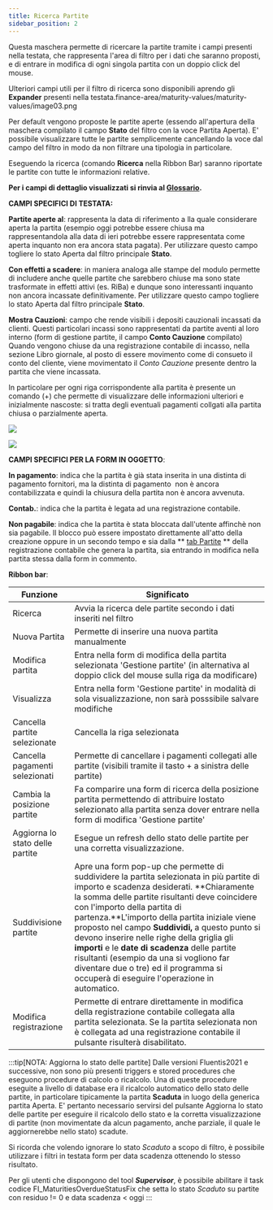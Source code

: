 ```yaml
---
title: Ricerca Partite
sidebar_position: 2
---
```


Questa maschera permette di ricercare la partite tramite i campi presenti nella testata, che rappresenta l'area di filtro per i dati che saranno proposti, e di entrare in modifica di ogni singola partita con un doppio click del mouse.

Ulteriori campi utili per il filtro di ricerca sono disponibili aprendo gli **Expander** presenti nella testata.finance-area/maturity-values/maturity-values/image03.png

Per default vengono proposte le partite aperte (essendo all'apertura della maschera compilato il campo **Stato** del filtro con la voce Partita Aperta). E' possibile visualizzare tutte le partite semplicemente cancellando la voce dal campo del filtro in modo da non filtrare una tipologia in particolare.

Eseguendo la ricerca (comando **Ricerca** nella Ribbon Bar) saranno riportate le partite con tutte le informazioni relative.

**Per i campi di dettaglio visualizzati si rinvia al  [Glossario](/docs/guide/common/glossary/glossary-intro).**

**CAMPI SPECIFICI DI TESTATA:**

**Partite aperte al**: rappresenta la data di riferimento a lla quale considerare aperta la partita (esempio oggi potrebbe essere chiusa ma rappresentandola alla data di ieri potrebbe essere rappresentata come aperta inquanto non era ancora stata pagata). Per utilizzare questo campo togliere lo stato Aperta dal filtro principale **Stato**.

**Con effetti a scadere**: in maniera analoga alle stampe del modulo permette di includere anche quelle partite che sarebbero chiuse ma sono state trasformate in effetti attivi (es. RiBa) e dunque sono interessanti inquanto non ancora incassate definitivamente. Per utilizzare questo campo togliere lo stato Aperta dal filtro principale **Stato**.


**Mostra Cauzioni**: campo che rende visibili i depositi cauzionali incassati da clienti. Questi particolari incassi sono rappresentati da partite aventi al loro interno (form di gestione partite, il campo **Conto Cauzione** compilato) Quando vengono chiuse da una registrazione contabile di incasso, nella sezione Libro giornale, al posto di essere movimento come di consueto il conto del cliente, viene movimentato il *Conto Cauzione* presente dentro la partita che viene incassata.

In particolare per ogni riga corrispondente alla partita è presente un comando (+) che permette di visualizzare delle informazioni ulteriori e inizialmente nascoste: si tratta degli eventuali pagamenti collgati alla partita chiusa o parzialmente aperta.

![](/img/it-it/finance-area/maturity-values/maturity-values/maturity-values-management/image01.png)

![](/img/it-it/finance-area/maturity-values/maturity-values/maturity-values-management/image02.png)

**CAMPI SPECIFICI PER LA FORM IN OGGETTO**:

**In pagamento**: indica che la partita è già stata inserita in una distinta di pagamento fornitori, ma la distinta di pagamento  non è ancora contabilizzata e quindi la chiusura della partita non è ancora avvenuta.

**Contab.**: indica che la partita è legata ad una registrazione contabile.

**Non pagabile**: indica che la partita è stata bloccata dall'utente affinchè non sia pagabile. Il blocco può essere impostato direttamente all'atto della creazione oppure in un secondo tempo e sia dalla ** [tab Partite](/docs/finance-area/ledger-records/records/create-ledger-record/maturity-values-tab) ** della registrazione contabile che genera la partita, sia entrando in modifica nella partita stessa dalla form in commento.

**Ribbon bar**:



| Funzione | Significato |
| --- | --- |
| Ricerca | Avvia la ricerca dele partite secondo i dati inseriti nel filtro |
| Nuova Partita | Permette di inserire una nuova partita manualmente |
| Modifica partita | Entra nella form di modifica della partita selezionata 'Gestione partite' (in alternativa al doppio click del mouse sulla riga da modificare) |
| Visualizza | Entra nella form 'Gestione partite' in modalità di sola visualizzazione, non sarà posssibile salvare modifiche |
| Cancella partite selezionate | Cancella la riga selezionata |
| Cancella pagamenti selezionati | Permette di cancellare i pagamenti collegati alle partite (visibili tramite il tasto + a sinistra delle partite) |
| Cambia la posizione partite | Fa comparire una form di ricerca della posizione partita permettendo di attribuire lostato selezionato alla partita senza dover entrare nella form di modifica 'Gestione partite' |
| Aggiorna lo stato delle partite | Esegue un refresh dello stato delle partite per una corretta visualizzazione. |
| Suddivisione partite | Apre una form pop-up che permette di suddividere la partita selezionata in più partite di importo e scadenza desiderati. **Chiaramente la somma delle partite risultanti deve coincidere con l'importo della partita di partenza.**L'importo della partita iniziale viene proposto nel campo **Suddividi,** a questo punto si devono inserire nelle righe della griglia gli **importi** e le **date di scadenza** delle partite risultanti (esempio da una si vogliono far diventare due o tre) ed il programma si occuperà di eseguire l'operazione in automatico. |
| Modifica registrazione | Permette di entrare direttamente in modifica della registrazione contabile collegata alla partita selezionata. Se la partita selezionata non è collegata ad una registrazione contabile il pulsante risulterà disabilitato. |


:::tip[NOTA: Aggiorna lo stato delle partite]
Dalle versioni Fluentis2021 e successive, non sono più presenti triggers e stored procedures che eseguono procedure di calcolo o ricalcolo. Una di queste procedure eseguite a livello di database era il ricalcolo automatico dello stato delle partite, in particolare tipicamente la partita **Scaduta** in luogo della generica partita Aperta. E' pertanto necessario servirsi del pulsante Aggiorna lo stato delle partite per eseguire il ricalcolo dello stato e la corretta visualizzazione di partite (non movimentate da alcun pagamento, anche parziale, il quale le aggiornerebbe nello stato) scadute.

Si ricorda che volendo ignorare lo stato *Scaduto* a scopo di filtro, è possibile utilizzare i filtri in testata form per data scadenza ottenendo lo stesso risultato.

Per gli utenti che dispongono del tool ***Supervisor***, è possibile abilitare il task codice FI_MaturitiesOverdueStatusFix
che setta lo stato *Scaduto* su partite con residuo != 0 e data scadenza < oggi
:::



